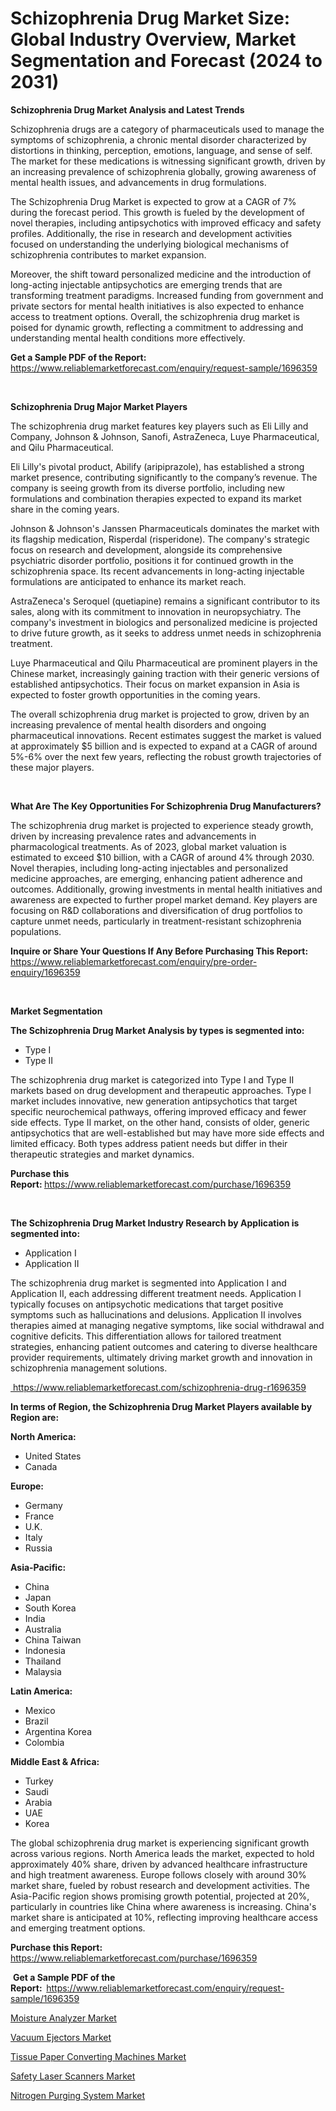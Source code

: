 <p><h1>Schizophrenia Drug Market Size: Global Industry Overview, Market Segmentation and Forecast (2024 to 2031)</h1></p><p><strong>Schizophrenia Drug Market Analysis and Latest Trends</strong></p>
<p><p>Schizophrenia drugs are a category of pharmaceuticals used to manage the symptoms of schizophrenia, a chronic mental disorder characterized by distortions in thinking, perception, emotions, language, and sense of self. The market for these medications is witnessing significant growth, driven by an increasing prevalence of schizophrenia globally, growing awareness of mental health issues, and advancements in drug formulations.</p><p>The Schizophrenia Drug Market is expected to grow at a CAGR of 7% during the forecast period. This growth is fueled by the development of novel therapies, including antipsychotics with improved efficacy and safety profiles. Additionally, the rise in research and development activities focused on understanding the underlying biological mechanisms of schizophrenia contributes to market expansion. </p><p>Moreover, the shift toward personalized medicine and the introduction of long-acting injectable antipsychotics are emerging trends that are transforming treatment paradigms. Increased funding from government and private sectors for mental health initiatives is also expected to enhance access to treatment options. Overall, the schizophrenia drug market is poised for dynamic growth, reflecting a commitment to addressing and understanding mental health conditions more effectively.</p></p>
<p><strong>Get a Sample PDF of the Report:&nbsp;</strong> <a href="https://www.reliablemarketforecast.com/enquiry/request-sample/1696359?utm_campaign=1725&utm_medium=2&utm_source=Github&utm_content=ia&utm_term=20102024&utm_id=schizophrenia-drug">https://www.reliablemarketforecast.com/enquiry/request-sample/1696359</a></p>
<p>&nbsp;</p>
<p><strong>Schizophrenia Drug Major Market Players</strong></p>
<p><p>The schizophrenia drug market features key players such as Eli Lilly and Company, Johnson & Johnson, Sanofi, AstraZeneca, Luye Pharmaceutical, and Qilu Pharmaceutical. </p><p>Eli Lilly's pivotal product, Abilify (aripiprazole), has established a strong market presence, contributing significantly to the company’s revenue. The company is seeing growth from its diverse portfolio, including new formulations and combination therapies expected to expand its market share in the coming years.</p><p>Johnson & Johnson's Janssen Pharmaceuticals dominates the market with its flagship medication, Risperdal (risperidone). The company's strategic focus on research and development, alongside its comprehensive psychiatric disorder portfolio, positions it for continued growth in the schizophrenia space. Its recent advancements in long-acting injectable formulations are anticipated to enhance its market reach.</p><p>AstraZeneca's Seroquel (quetiapine) remains a significant contributor to its sales, along with its commitment to innovation in neuropsychiatry. The company's investment in biologics and personalized medicine is projected to drive future growth, as it seeks to address unmet needs in schizophrenia treatment.</p><p>Luye Pharmaceutical and Qilu Pharmaceutical are prominent players in the Chinese market, increasingly gaining traction with their generic versions of established antipsychotics. Their focus on market expansion in Asia is expected to foster growth opportunities in the coming years.</p><p>The overall schizophrenia drug market is projected to grow, driven by an increasing prevalence of mental health disorders and ongoing pharmaceutical innovations. Recent estimates suggest the market is valued at approximately $5 billion and is expected to expand at a CAGR of around 5%-6% over the next few years, reflecting the robust growth trajectories of these major players.</p></p>
<p>&nbsp;</p>
<p><strong>What Are The Key Opportunities For Schizophrenia Drug Manufacturers?</strong></p>
<p><p>The schizophrenia drug market is projected to experience steady growth, driven by increasing prevalence rates and advancements in pharmacological treatments. As of 2023, global market valuation is estimated to exceed $10 billion, with a CAGR of around 4% through 2030. Novel therapies, including long-acting injectables and personalized medicine approaches, are emerging, enhancing patient adherence and outcomes. Additionally, growing investments in mental health initiatives and awareness are expected to further propel market demand. Key players are focusing on R&D collaborations and diversification of drug portfolios to capture unmet needs, particularly in treatment-resistant schizophrenia populations.</p></p>
<p><strong>Inquire or Share Your Questions If Any Before Purchasing This Report:</strong> <a href="https://www.reliablemarketforecast.com/enquiry/pre-order-enquiry/1696359?utm_campaign=1725&utm_medium=2&utm_source=Github&utm_content=ia&utm_term=20102024&utm_id=schizophrenia-drug">https://www.reliablemarketforecast.com/enquiry/pre-order-enquiry/1696359</a></p>
<p>&nbsp;</p>
<p><strong>Market Segmentation</strong></p>
<p><strong>The Schizophrenia Drug Market Analysis by types is segmented into:</strong></p>
<p><ul><li>Type I</li><li>Type II</li></ul></p>
<p><p>The schizophrenia drug market is categorized into Type I and Type II markets based on drug development and therapeutic approaches. Type I market includes innovative, new generation antipsychotics that target specific neurochemical pathways, offering improved efficacy and fewer side effects. Type II market, on the other hand, consists of older, generic antipsychotics that are well-established but may have more side effects and limited efficacy. Both types address patient needs but differ in their therapeutic strategies and market dynamics.</p></p>
<p><strong>Purchase this Report:&nbsp;</strong><a href="https://www.reliablemarketforecast.com/purchase/1696359?utm_campaign=1725&utm_medium=2&utm_source=Github&utm_content=ia&utm_term=20102024&utm_id=schizophrenia-drug">https://www.reliablemarketforecast.com/purchase/1696359</a></p>
<p>&nbsp;</p>
<p><strong>The Schizophrenia Drug Market Industry Research by Application is segmented into:</strong></p>
<p><ul><li>Application I</li><li>Application II</li></ul></p>
<p><p>The schizophrenia drug market is segmented into Application I and Application II, each addressing different treatment needs. Application I typically focuses on antipsychotic medications that target positive symptoms such as hallucinations and delusions. Application II involves therapies aimed at managing negative symptoms, like social withdrawal and cognitive deficits. This differentiation allows for tailored treatment strategies, enhancing patient outcomes and catering to diverse healthcare provider requirements, ultimately driving market growth and innovation in schizophrenia management solutions.</p></p>
<p><a href="https://www.reliablemarketforecast.com/schizophrenia-drug-r1696359?utm_campaign=1725&utm_medium=2&utm_source=Github&utm_content=ia&utm_term=20102024&utm_id=schizophrenia-drug">&nbsp;https://www.reliablemarketforecast.com/schizophrenia-drug-r1696359</a></p>
<p><strong>In terms of Region, the Schizophrenia Drug Market Players available by Region are:</strong></p>
<p>
    <p> <strong> North America: </strong>
        <ul>
            <li>United States</li>
            <li>Canada</li>
        </ul>
        </p> 
    <p> <strong> Europe: </strong>
        <ul>
            <li>Germany</li>
            <li>France</li>
            <li>U.K.</li>
            <li>Italy</li>
            <li>Russia</li>
        </ul>
        </p> 
    <p> <strong> Asia-Pacific: </strong>
        <ul>
            <li>China</li>
            <li>Japan</li>
            <li>South Korea</li>
            <li>India</li>
            <li>Australia</li>
            <li>China Taiwan</li>
            <li>Indonesia</li>
            <li>Thailand</li>
            <li>Malaysia</li>
        </ul>
        </p> 
    <p> <strong> Latin America: </strong>
        <ul>
            <li>Mexico</li>
            <li>Brazil</li>
            <li>Argentina Korea</li>
            <li>Colombia</li>
        </ul>
        </p> 
    <p> <strong> Middle East & Africa: </strong>
        <ul>
            <li>Turkey</li>
            <li>Saudi</li>
            <li>Arabia</li>
            <li>UAE</li>
            <li>Korea</li>
        </ul>
    </p>
    </p>
<p><p>The global schizophrenia drug market is experiencing significant growth across various regions. North America leads the market, expected to hold approximately 40% share, driven by advanced healthcare infrastructure and high treatment awareness. Europe follows closely with around 30% market share, fueled by robust research and development activities. The Asia-Pacific region shows promising growth potential, projected at 20%, particularly in countries like China where awareness is increasing. China's market share is anticipated at 10%, reflecting improving healthcare access and emerging treatment options.</p></p>
<p><strong>Purchase this Report: </strong><a href="https://www.reliablemarketforecast.com/purchase/1696359?utm_campaign=1725&utm_medium=2&utm_source=Github&utm_content=ia&utm_term=20102024&utm_id=schizophrenia-drug">https://www.reliablemarketforecast.com/purchase/1696359</a></p>
<p>&nbsp;<strong>Get a Sample PDF of the Report:&nbsp;&nbsp;</strong><a href="https://www.reliablemarketforecast.com/enquiry/request-sample/1696359?utm_campaign=1725&utm_medium=2&utm_source=Github&utm_content=ia&utm_term=20102024&utm_id=schizophrenia-drug">https://www.reliablemarketforecast.com/enquiry/request-sample/1696359</a></p>
<p><strong></strong></p>
<p><p><a href="https://www.linkedin.com/pulse/moisture-analyzer-market-global-regional-analysis-2024--zavqc?utm_campaign=1725&utm_medium=2&utm_source=Github&utm_content=ia&utm_term=20102024&utm_id=schizophrenia-drug">Moisture Analyzer Market</a></p><p><a href="https://www.linkedin.com/pulse/vacuum-ejectors-market-pulse-132-expansion-blueprint-2024-2031-seswc?utm_campaign=1725&utm_medium=2&utm_source=Github&utm_content=ia&utm_term=20102024&utm_id=schizophrenia-drug">Vacuum Ejectors Market</a></p><p><a href="https://www.linkedin.com/pulse/global-tissue-paper-converting-machines-industry-research-report-67wac?utm_campaign=1725&utm_medium=2&utm_source=Github&utm_content=ia&utm_term=20102024&utm_id=schizophrenia-drug">Tissue Paper Converting Machines Market</a></p><p><a href="https://www.linkedin.com/pulse/global-safety-laser-scanners-market-landscape-future-trends-ktkrc?utm_campaign=1725&utm_medium=2&utm_source=Github&utm_content=ia&utm_term=20102024&utm_id=schizophrenia-drug">Safety Laser Scanners Market</a></p><p><a href="https://www.linkedin.com/pulse/nitrogen-purging-system-market-industry-landscape-growth-trajectories-2tuxc?utm_campaign=1725&utm_medium=2&utm_source=Github&utm_content=ia&utm_term=20102024&utm_id=schizophrenia-drug">Nitrogen Purging System Market</a></p></p>